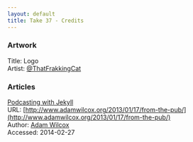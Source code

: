 ```yaml
---
layout: default
title: Take 37 - Credits
---  
```


### Artwork
Title: Logo  
Artist: [@ThatFrakkingCat](https://twitter.com/ThatFrakkingCat)  

### Articles
[Podcasting with Jekyll](http://www.adamwilcox.org/2013/01/17/from-the-pub/)  
URL: [http://www.adamwilcox.org/2013/01/17/from-the-pub/](http://www.adamwilcox.org/2013/01/17/from-the-pub/)  
Author: [Adam Wilcox](http://www.adamwilcox.org/)  
Accessed: 2014-02-27  
